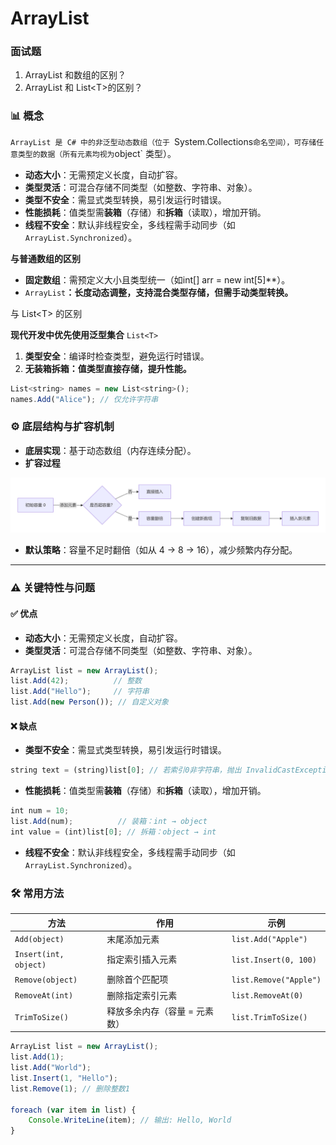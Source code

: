# ArrayList

### 面试题

1. ArrayList 和数组的区别？
2. ArrayList 和 List\<T\>的区别？

### 📊 **概念**

`ArrayList 是 C# 中的非泛型动态数组（位于 `System.Collections` 命名空间），可存储任意类型的数据（所有元素均视为 `object` 类型）。

- **动态大小**：无需预定义长度，自动扩容。
- **类型灵活**：可混合存储不同类型（如整数、字符串、对象）。 
- **类型不安全**：需显式类型转换，易引发运行时错误。 
- **性能损耗**：值类型需**装箱**（存储）和**拆箱**（读取），增加开销。 
- **线程不安全**：默认非线程安全，多线程需手动同步（如 `ArrayList.Synchronized`）。

**与普通数组的区别**

- **固定数组**：需预定义大小且类型统一（如int[] arr = new int[5]**）。
- `ArrayList`**：长度动态调整，支持混合类型存储，但需手动类型转换。**

与 List\<T\> 的区别

**现代开发中优先使用泛型集合** `List<T>`

1. **类型安全**：编译时检查类型，避免运行时错误。
2. **无装箱拆箱：值类型直接存储，提升性能。**

```js
List<string> names = new List<string>();
names.Add("Alice"); // 仅允许字符串
```

### ⚙️ **底层结构与扩容机制**

- **底层实现**：基于动态数组（内存连续分配）。
- **扩容过程**

![img](assets/1753856714838-5a99cf99-89dd-4b6b-8601-54d508370da2-1757493269332-3.png)

- **默认策略**：容量不足时翻倍（如从 4 → 8 → 16），减少频繁内存分配。

------

### ⚠️ **关键特性与问题**

#### ✅ **优点**

- **动态大小**：无需预定义长度，自动扩容。
- **类型灵活**：可混合存储不同类型（如整数、字符串、对象）。 

```js
ArrayList list = new ArrayList();
list.Add(42);          // 整数
list.Add("Hello");     // 字符串
list.Add(new Person()); // 自定义对象
```

#### ❌ **缺点**

- **类型不安全**：需显式类型转换，易引发运行时错误。 

```js
string text = (string)list[0]; // 若索引0非字符串，抛出 InvalidCastException
```

- **性能损耗**：值类型需**装箱**（存储）和**拆箱**（读取），增加开销。 

```js
int num = 10;
list.Add(num);          // 装箱：int → object
int value = (int)list[0]; // 拆箱：object → int
```

- **线程不安全**：默认非线程安全，多线程需手动同步（如 `ArrayList.Synchronized`）。

### 🛠️ **常用方法**

| **方法**              | **作用**                      | **示例**               |
| --------------------- | ----------------------------- | ---------------------- |
| `Add(object)`         | 末尾添加元素                  | `list.Add("Apple")`    |
| `Insert(int, object)` | 指定索引插入元素              | `list.Insert(0, 100)`  |
| `Remove(object)`      | 删除首个匹配项                | `list.Remove("Apple")` |
| `RemoveAt(int)`       | 删除指定索引元素              | `list.RemoveAt(0)`     |
| `TrimToSize()`        | 释放多余内存（容量 = 元素数） | `list.TrimToSize()`    |

```js
ArrayList list = new ArrayList();
list.Add(1);
list.Add("World");
list.Insert(1, "Hello"); 
list.Remove(1); // 删除整数1

foreach (var item in list) {
    Console.WriteLine(item); // 输出: Hello, World
}
```
